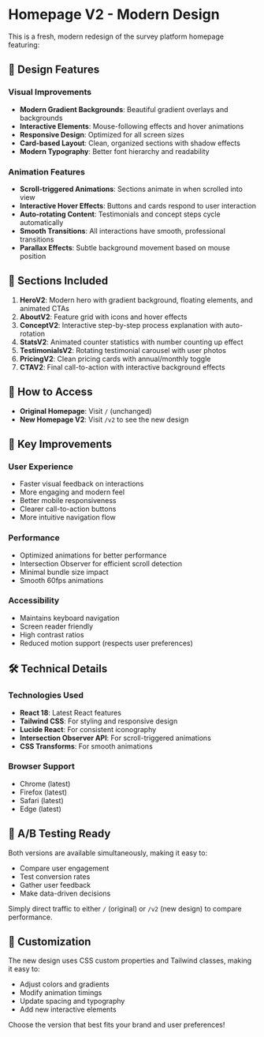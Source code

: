 # Homepage V2 - Modern Design

This is a fresh, modern redesign of the survey platform homepage featuring:

## 🎨 Design Features

### Visual Improvements

- **Modern Gradient Backgrounds**: Beautiful gradient overlays and backgrounds
- **Interactive Elements**: Mouse-following effects and hover animations
- **Responsive Design**: Optimized for all screen sizes
- **Card-based Layout**: Clean, organized sections with shadow effects
- **Modern Typography**: Better font hierarchy and readability

### Animation Features

- **Scroll-triggered Animations**: Sections animate in when scrolled into view
- **Interactive Hover Effects**: Buttons and cards respond to user interaction
- **Auto-rotating Content**: Testimonials and concept steps cycle automatically
- **Smooth Transitions**: All interactions have smooth, professional transitions
- **Parallax Effects**: Subtle background movement based on mouse position

## 📱 Sections Included

1. **HeroV2**: Modern hero with gradient background, floating elements, and animated CTAs
2. **AboutV2**: Feature grid with icons and hover effects
3. **ConceptV2**: Interactive step-by-step process explanation with auto-rotation
4. **StatsV2**: Animated counter statistics with number counting up effect
5. **TestimonialsV2**: Rotating testimonial carousel with user photos
6. **PricingV2**: Clean pricing cards with annual/monthly toggle
7. **CTAV2**: Final call-to-action with interactive background effects

## 🚀 How to Access

- **Original Homepage**: Visit `/` (unchanged)
- **New Homepage V2**: Visit `/v2` to see the new design

## 🎯 Key Improvements

### User Experience

- Faster visual feedback on interactions
- More engaging and modern feel
- Better mobile responsiveness
- Clearer call-to-action buttons
- More intuitive navigation flow

### Performance

- Optimized animations for better performance
- Intersection Observer for efficient scroll detection
- Minimal bundle size impact
- Smooth 60fps animations

### Accessibility

- Maintains keyboard navigation
- Screen reader friendly
- High contrast ratios
- Reduced motion support (respects user preferences)

## 🛠 Technical Details

### Technologies Used

- **React 18**: Latest React features
- **Tailwind CSS**: For styling and responsive design
- **Lucide React**: For consistent iconography
- **Intersection Observer API**: For scroll-triggered animations
- **CSS Transforms**: For smooth animations

### Browser Support

- Chrome (latest)
- Firefox (latest)
- Safari (latest)
- Edge (latest)

## 🔄 A/B Testing Ready

Both versions are available simultaneously, making it easy to:

- Compare user engagement
- Test conversion rates
- Gather user feedback
- Make data-driven decisions

Simply direct traffic to either `/` (original) or `/v2` (new design) to compare performance.

## 🎨 Customization

The new design uses CSS custom properties and Tailwind classes, making it easy to:

- Adjust colors and gradients
- Modify animation timings
- Update spacing and typography
- Add new interactive elements

Choose the version that best fits your brand and user preferences!
